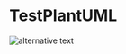 # TestPlantUML
![alternative text](http://www.plantuml.com/plantuml/proxy?cache=no&src=https://github.com/rahulhalgekar/WebPush/blob/master/component.txt)

